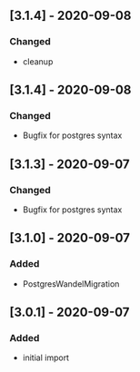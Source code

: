 ## [3.1.4] - 2020-09-08
### Changed
- cleanup

## [3.1.4] - 2020-09-08
### Changed
- Bugfix for postgres syntax

## [3.1.3] - 2020-09-07
### Changed
- Bugfix for postgres syntax

## [3.1.0] - 2020-09-07
### Added
- PostgresWandelMigration

## [3.0.1] - 2020-09-07
### Added
- initial import
